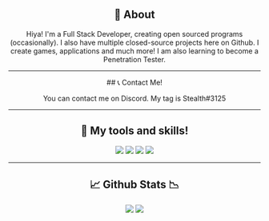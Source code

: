 <div align="center">
  
## 📝 About
  
Hiya! I'm a Full Stack Developer, creating open sourced programs (occasionally). I also have multiple closed-source projects here on Github. I create games, applications and much more! I am also learning to become a Penetration Tester.

  -------------------

<div align="center">
##  📞 Contact Me! 
  
You can contact me on Discord. My tag is Stealth#3125

  -------------------
  
## 👾 My tools and skills!
  
![](https://img.shields.io/badge/OS-Linux-informational?style=flat&logo=linux&logoColor=white&color=6aa6f8)
![](https://img.shields.io/badge/Editor-VS_Code-informational?style=flat&logo=visual-studio-code&logoColor=white&color=6aa6f8)
![](https://img.shields.io/badge/Code-JavaScript-informational?style=flat&logo=javascript&logoColor=white&color=6aa6f8)
![](https://img.shields.io/badge/Tools-Docker-informational?style=flat&logo=docker&logoColor=white&color=6aa6f8)

  -------------------
  
## 📈 Github Stats 📉
  
<img align="center" src="https://github-readme-stats.vercel.app/api/top-langs/?username=Stealthr&theme=dark" />
<img align="center" src="https://github-readme-stats.vercel.app/api?username=Stealthrtheme=dark" />
